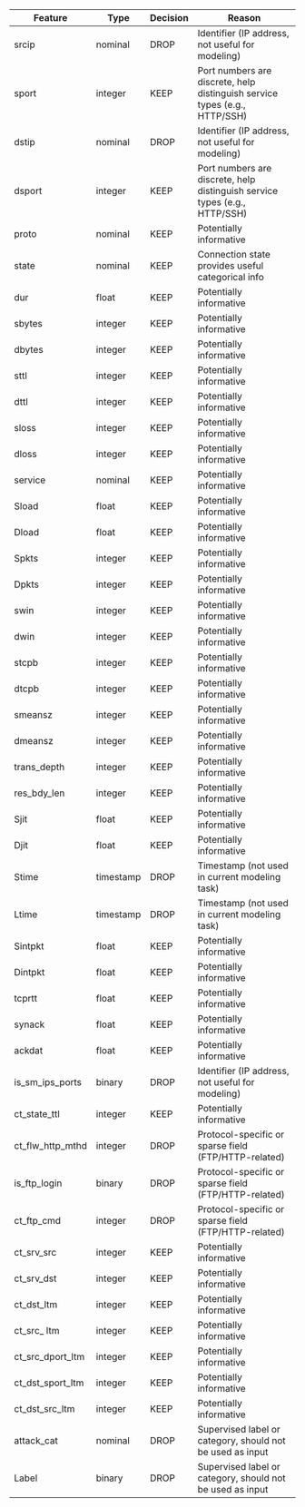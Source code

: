 | Feature | Type | Decision | Reason |
|---------|------|----------|--------|
| srcip | nominal | DROP | Identifier (IP address, not useful for modeling) |
| sport | integer | KEEP | Port numbers are discrete, help distinguish service types (e.g., HTTP/SSH) |
| dstip | nominal | DROP | Identifier (IP address, not useful for modeling) |
| dsport | integer | KEEP | Port numbers are discrete, help distinguish service types (e.g., HTTP/SSH) |
| proto | nominal | KEEP | Potentially informative |
| state | nominal | KEEP | Connection state provides useful categorical info |
| dur | float | KEEP | Potentially informative |
| sbytes | integer | KEEP | Potentially informative |
| dbytes | integer | KEEP | Potentially informative |
| sttl | integer | KEEP | Potentially informative |
| dttl | integer | KEEP | Potentially informative |
| sloss | integer | KEEP | Potentially informative |
| dloss | integer | KEEP | Potentially informative |
| service | nominal | KEEP | Potentially informative |
| Sload | float | KEEP | Potentially informative |
| Dload | float | KEEP | Potentially informative |
| Spkts | integer | KEEP | Potentially informative |
| Dpkts | integer | KEEP | Potentially informative |
| swin | integer | KEEP | Potentially informative |
| dwin | integer | KEEP | Potentially informative |
| stcpb | integer | KEEP | Potentially informative |
| dtcpb | integer | KEEP | Potentially informative |
| smeansz | integer | KEEP | Potentially informative |
| dmeansz | integer | KEEP | Potentially informative |
| trans_depth | integer | KEEP | Potentially informative |
| res_bdy_len | integer | KEEP | Potentially informative |
| Sjit | float | KEEP | Potentially informative |
| Djit | float | KEEP | Potentially informative |
| Stime | timestamp | DROP | Timestamp (not used in current modeling task) |
| Ltime | timestamp | DROP | Timestamp (not used in current modeling task) |
| Sintpkt | float | KEEP | Potentially informative |
| Dintpkt | float | KEEP | Potentially informative |
| tcprtt | float | KEEP | Potentially informative |
| synack | float | KEEP | Potentially informative |
| ackdat | float | KEEP | Potentially informative |
| is_sm_ips_ports | binary | DROP | Identifier (IP address, not useful for modeling) |
| ct_state_ttl | integer | KEEP | Potentially informative |
| ct_flw_http_mthd | integer | DROP | Protocol-specific or sparse field (FTP/HTTP-related) |
| is_ftp_login | binary | DROP | Protocol-specific or sparse field (FTP/HTTP-related) |
| ct_ftp_cmd | integer | DROP | Protocol-specific or sparse field (FTP/HTTP-related) |
| ct_srv_src | integer | KEEP | Potentially informative |
| ct_srv_dst | integer | KEEP | Potentially informative |
| ct_dst_ltm | integer | KEEP | Potentially informative |
| ct_src_ ltm | integer | KEEP | Potentially informative |
| ct_src_dport_ltm | integer | KEEP | Potentially informative |
| ct_dst_sport_ltm | integer | KEEP | Potentially informative |
| ct_dst_src_ltm | integer | KEEP | Potentially informative |
| attack_cat | nominal | DROP | Supervised label or category, should not be used as input |
| Label | binary | DROP | Supervised label or category, should not be used as input |
